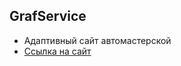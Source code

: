 ## GrafService

- Адаптивный сайт автомастерской 
- [Ссылка на сайт](https://VitalyFront.github.io/GrafService/)
